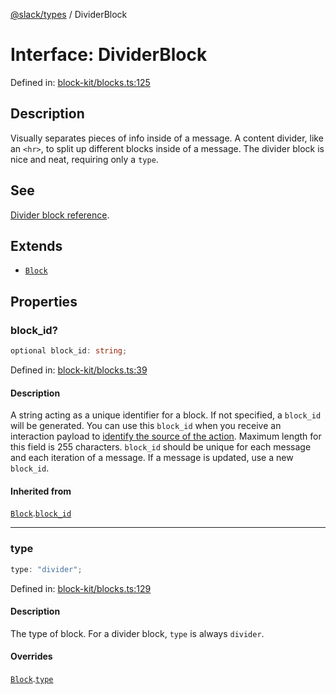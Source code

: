 [@slack/types](../index.md) / DividerBlock

# Interface: DividerBlock

Defined in: [block-kit/blocks.ts:125](https://github.com/slackapi/node-slack-sdk/blob/main/packages/types/src/block-kit/blocks.ts#L125)

## Description

Visually separates pieces of info inside of a message. A content divider, like an `<hr>`, to split up
different blocks inside of a message. The divider block is nice and neat, requiring only a `type`.

## See

[Divider block reference](https://docs.slack.dev/reference/block-kit/blocks/divider-block).

## Extends

- [`Block`](Block.md)

## Properties

### block\_id?

```ts
optional block_id: string;
```

Defined in: [block-kit/blocks.ts:39](https://github.com/slackapi/node-slack-sdk/blob/main/packages/types/src/block-kit/blocks.ts#L39)

#### Description

A string acting as a unique identifier for a block. If not specified, a `block_id` will be generated.
You can use this `block_id` when you receive an interaction payload to
[identify the source of the action](https://docs.slack.dev/interactivity/handling-user-interaction#payloads).
Maximum length for this field is 255 characters. `block_id` should be unique for each message and each iteration of
a message. If a message is updated, use a new `block_id`.

#### Inherited from

[`Block`](Block.md).[`block_id`](Block.md#block_id)

***

### type

```ts
type: "divider";
```

Defined in: [block-kit/blocks.ts:129](https://github.com/slackapi/node-slack-sdk/blob/main/packages/types/src/block-kit/blocks.ts#L129)

#### Description

The type of block. For a divider block, `type` is always `divider`.

#### Overrides

[`Block`](Block.md).[`type`](Block.md#type)
